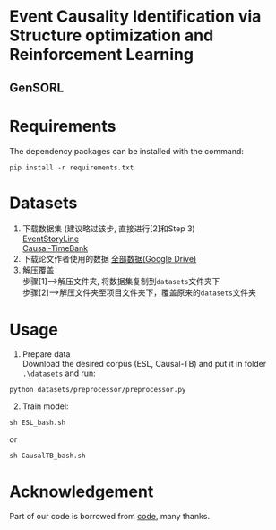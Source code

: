 # Event Causality Identification via Structure optimization and Reinforcement Learning


## GenSORL

# Requirements

The dependency packages can be installed with the command:

```
pip install -r requirements.txt
```


Datasets
==========
1. 下载数据集 (建议略过该步, 直接进行[2]和Step 3)  
    [EventStoryLine](https://github.com/tommasoc80/EventStoryLine)  
    [Causal-TimeBank](https://github.com/paramitamirza/Causal-TimeBank)
2. 下载论文作者使用的数据
    [全部数据(Google Drive)](https://drive.google.com/drive/folders/1juvVPa7wqYqBYzj-wvpwbBKV3Jkufk11?usp=sharing)  
3. 解压覆盖  
    步骤[1]-->解压文件夹, 将数据集复制到`datasets`文件夹下  
    步骤[2]-->解压文件夹至项目文件夹下，覆盖原来的`datasets`文件夹
# Usage

1. Prepare data\
Download the desired corpus (ESL, Causal-TB) and put it in folder ```.\datasets```
and run:
```
python datasets/preprocessor/preprocessor.py
```

2. Train model:
```
sh ESL_bash.sh
```
or
```
sh CausalTB_bash.sh
```


# Acknowledgement
Part of our code is borrowed from [code](https://github.com/hieumdt/GenECI), many thanks.
